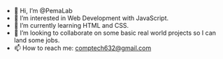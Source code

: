 - 👋 Hi, I’m @PemaLab
- 👀 I’m interested in Web Development with JavaScript.
- 🌱 I’m currently learning HTML and CSS.
- 💞️ I’m looking to collaborate on some basic real world projects so I can land some jobs.
- 📫 How to reach me: comptech632@gmail.com

<!---
PemaLab/PemaLab is a ✨ special ✨ repository because its `README.md` (this file) appears on your GitHub profile.
You can click the Preview link to take a look at your changes.
--->
